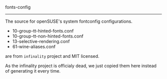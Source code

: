 fonts-config

------

The source for openSUSE's system fontconfig configurations.

* 10-group-tt-hinted-fonts.conf
* 10-group-tt-non-hinted-fonts.conf
* 13-selective-rendering.conf
* 61-wine-aliases.conf

are from `infinality` project and MIT licensed. 

As the infinality project is officialy dead, we just copied them here
instead of generating it every time.

  
